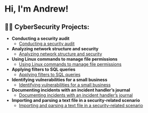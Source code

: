 <h1>Hi, I'm Andrew!

<h2>👨‍💻 CyberSecurity Projects:</h2>

- <b>Conducting a security audit</b>
  - [Conducting a security audit]()
- <b>Analyzing network structure and security</b>
  - [Analyzing network structure and security]()
- <b>Using Linux commands to manage file permissions</b>
  - [Using Linux commands to manage file permissions]()
- <b>Applying filters to SQL queries</b>
  - [Applying filters to SQL queries]()
- <b>Identifying vulnerabilities for a small business</b>
  - [Identifying vulnerabilities for a small business]()
- <b>Documenting incidents with an incident handler’s journal</b>
  - [Documenting incidents with an incident handler’s journal]()
- <b>Importing and parsing a text file in a security-related scenario</b>
  - [Importing and parsing a text file in a security-related scenario]()
